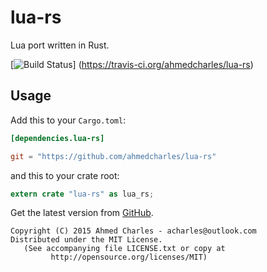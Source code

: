 # lua-rs

Lua port written in Rust.

[![Build Status](https://travis-ci.org/ahmedcharles/lua-rs.svg?branch=master)]
(https://travis-ci.org/ahmedcharles/lua-rs)

## Usage

Add this to your `Cargo.toml`:

```toml
[dependencies.lua-rs]

git = "https://github.com/ahmedcharles/lua-rs"
```

and this to your crate root:

```rust
extern crate "lua-rs" as lua_rs;
```

Get the latest version from [GitHub](https://github.com/ahmedcharles/lua-rs).

```
Copyright (C) 2015 Ahmed Charles - acharles@outlook.com
Distributed under the MIT License.
   (See accompanying file LICENSE.txt or copy at
         http://opensource.org/licenses/MIT)
```

